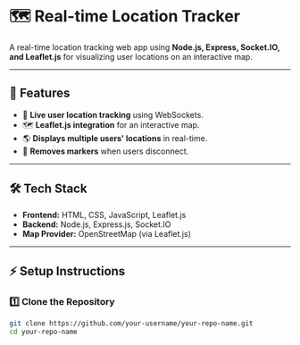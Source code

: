# 🗺️ Real-time Location Tracker

A real-time location tracking web app using **Node.js, Express, Socket.IO, and Leaflet.js** for visualizing user locations on an interactive map.

---

## 🚀 Features
- 📍 **Live user location tracking** using WebSockets.
- 🗺️ **Leaflet.js integration** for an interactive map.
- 🌎 **Displays multiple users' locations** in real-time.
- 🔴 **Removes markers** when users disconnect.

---

## 🛠 Tech Stack
- **Frontend:** HTML, CSS, JavaScript, Leaflet.js
- **Backend:** Node.js, Express.js, Socket.IO
- **Map Provider:** OpenStreetMap (via Leaflet.js)

---

## ⚡ Setup Instructions

### 1️⃣ Clone the Repository
```sh
git clone https://github.com/your-username/your-repo-name.git
cd your-repo-name